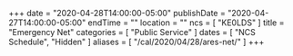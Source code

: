 +++
date = "2020-04-28T14:00:00-05:00"
publishDate = "2020-04-27T14:00:00-05:00"
endTime = ""
location = ""
ncs = [ "KE0LDS" ]
title = "Emergency Net"
categories = [ "Public Service" ]
dates = [ "NCS Schedule", "Hidden" ]
aliases = [ "/cal/2020/04/28/ares-net/" ]
+++
